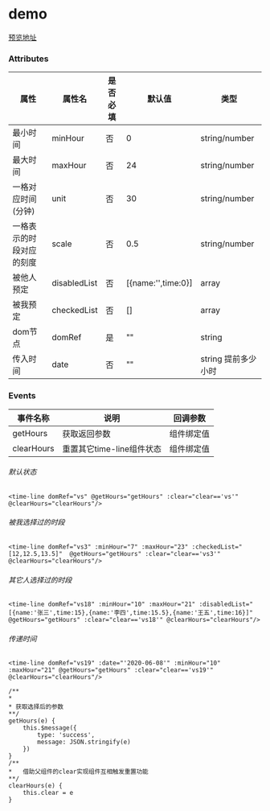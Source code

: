 # demo


[预览地址](https://github.com/fishb/element-timeline)

### Attributes
属性 | 属性名 | 是否必填 | 默认值 | 类型
---|---|---|---|---
最小时间 | minHour | 否 | 0 | string/number
最大时间 | maxHour  | 否 | 24 | string/number
一格对应时间(分钟) | unit | 否 | 30 | string/number
一格表示的时段对应的刻度 | scale | 否 | 0.5 | string/number
被他人预定 | disabledList | 否 | [{name:'',time:0}] | array
被我预定 | checkedList | 否 | [] | array
dom节点 | domRef | 是 | "" | string
传入时间 | date | 否 | "" | string 提前多少小时



### Events
事件名称 | 说明 | 回调参数
---|---|---
getHours | 获取返回参数 | 组件绑定值
clearHours | 重置其它time-line组件状态 |  组件绑定值

###### 默认状态

```
<time-line domRef="vs" @getHours="getHours" :clear="clear=='vs'" @clearHours="clearHours"/>
```

###### 被我选择过的时段

```
<time-line domRef="vs3" :minHour="7" :maxHour="23" :checkedList="[12,12.5,13.5]"  @getHours="getHours" :clear="clear=='vs3'" @clearHours="clearHours"/>
```

###### 其它人选择过的时段

```
<time-line domRef="vs18" :minHour="10" :maxHour="21" :disabledList="[{name:'张三',time:15},{name:'李四',time:15.5},{name:'王五',time:16}]" @getHours="getHours" :clear="clear=='vs18'" @clearHours="clearHours"/>
```

###### 传递时间

```
<time-line domRef="vs19" :date="'2020-06-08'" :minHour="10" :maxHour="21" @getHours="getHours" :clear="clear=='vs19'" @clearHours="clearHours"/>
```

```
/**
*
* 获取选择后的参数
**/
getHours(e) {
    this.$message({
        type: 'success',
        message: JSON.stringify(e)
    })
}
/**
*   借助父组件的clear实现组件互相触发重置功能
**/
clearHours(e) {
    this.clear = e
}
```